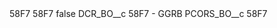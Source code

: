 <?xml version="1.0" encoding="UTF-8"?>
<CustomMetadata xmlns="http://soap.sforce.com/2006/04/metadata" xmlns:xsi="http://www.w3.org/2001/XMLSchema-instance" xmlns:xsd="http://www.w3.org/2001/XMLSchema">
    <description>58F7</description>
    <label>58F7</label>
    <protected>false</protected>
    <values>
        <field>DCR_BO__c</field>
        <value xsi:type="xsd:string">58F7 - GGRB</value>
    </values>
    <values>
        <field>PCORS_BO__c</field>
        <value xsi:type="xsd:string">58F7</value>
    </values>
</CustomMetadata>
